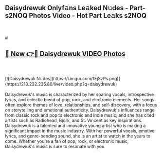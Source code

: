 ## Daisydrewuk Onlyf𝚊ns Le𝚊ked N𝚞des - Part-s2NOQ Photos Video - Hot Part Le𝚊ks s2NOQ
<br>
<br>
# <h2><a href="https://213.232.235.80/live/video.php?q=daisydrewuk">🔗 New 👉🔴 Daisydrewuk VIDEO Photos</a></h2>
<br>
<br>
[![Daisydrewuk N𝚞des](https://i.imgur.com/1EjSzPs.png)](https://213.232.235.80/live/video.php?q=daisydrewuk)
<br>
<br>
Daisydrewuk's music is characterized by her soaring vocals, introspective lyrics, and eclectic blend of pop, rock, and electronic elements. Her songs often explore themes of love, relationships, and self-discovery, with a focus on storytelling and emotional authenticity. Daisydrewuk's influences range from classic rock and pop to electronic and indie music, and she has cited artists such as Radiohead, Björk, and St. Vincent as key inspirations. Daisydrewuk is a talented and innovative young artist who is making a significant impact in the music industry. With her powerful vocals, emotive lyrics, and genre-bending sound, she is an artist to watch in the years to come. Whether you're a fan of pop, rock, or electronic music, Daisydrewuk's music is sure to resonate with you.
<br>
<br>